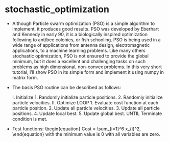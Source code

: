 # stochastic_optimization
- Although Particle swarm optimization (PSO) is a simple algorithm to implement, it produces good results. PSO was developed by Eberhart and Kennedy in early 90, it is a biologically inspired optimization following to ant/bee colonies, or fish schooling. PSO is being used in a wide range of applications from antenna design, electromagnetic  applications, to a machine learning problems. Like many others stochastic optimization, PSO is not ensured to provide the global minimum, but it does a excellent and challenging tasks on such problems as high dimensional, non-convex problems. In this very short tutorial, I’ll show PSO in its simple form and implement it using numpy in matrix form.

- The basis PSO routine can be described as follows:

    I. Initialize
        1. Randomly initialize particle positions. 
        2. Randomly initialize particle velocities.
    II. Optimize
        LOOP
            1. Evaluate cost function at each particle position.
            2. Update all particle velocities.
            3. Update all particle positions.
            4. Update local best.
            5. Update global best.
        UNTIL Terminate condition is met.
- Test functions:
\begin{equation}
Cost = \sum_{i=1}^6 x_{i}^2,
\end{equation}
with the minimum value is 0 with all variables are zero.